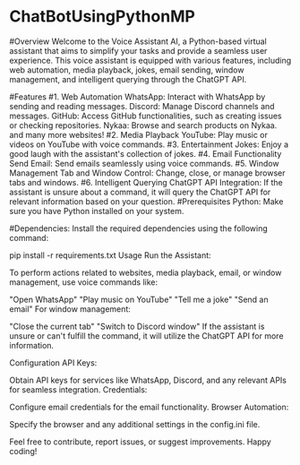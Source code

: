 # ChatBotUsingPythonMP

#Overview
Welcome to the Voice Assistant AI, a Python-based virtual assistant that aims to simplify your tasks and provide a seamless user experience. This voice assistant is equipped with various features, including web automation, media playback, jokes, email sending, window management, and intelligent querying through the ChatGPT API.

#Features
#1. Web Automation
WhatsApp: Interact with WhatsApp by sending and reading messages.
Discord: Manage Discord channels and messages.
GitHub: Access GitHub functionalities, such as creating issues or checking repositories.
Nykaa: Browse and search products on Nykaa.
and many more websites!
#2. Media Playback
YouTube: Play music or videos on YouTube with voice commands.
#3. Entertainment
Jokes: Enjoy a good laugh with the assistant's collection of jokes.
#4. Email Functionality
Send Email: Send emails seamlessly using voice commands.
#5. Window Management
Tab and Window Control: Change, close, or manage browser tabs and windows.
#6. Intelligent Querying
ChatGPT API Integration: If the assistant is unsure about a command, it will query the ChatGPT API for relevant information based on your question.
#Prerequisites
Python: Make sure you have Python installed on your system.

#Dependencies: Install the required dependencies using the following command:


pip install -r requirements.txt
Usage
Run the Assistant:


To perform actions related to websites, media playback, email, or window management, use voice commands like:

"Open WhatsApp"
"Play music on YouTube"
"Tell me a joke"
"Send an email"
For window management:

"Close the current tab"
"Switch to Discord window"
If the assistant is unsure or can't fulfill the command, it will utilize the ChatGPT API for more information.

Configuration
API Keys:

Obtain API keys for services like WhatsApp, Discord, and any relevant APIs for seamless integration.
Credentials:

Configure email credentials for the email functionality.
Browser Automation:

Specify the browser and any additional settings in the config.ini file.

Feel free to contribute, report issues, or suggest improvements. Happy coding!
